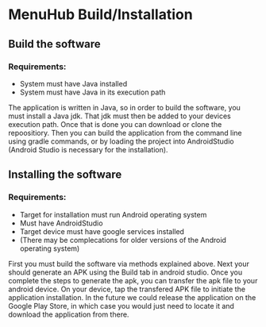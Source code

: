 # MenuHub Build/Installation 

## Build the software

### Requirements:
- System must have Java installed
- System must have Java in its execution path

The application is written in Java, so in order to build the software, you must install a Java jdk. That jdk must then be added to your devices execution path. Once that is done you can download or clone the repoositiory. Then you can build the application from the command line using gradle commands, or by loading the project into AndroidStudio (Android Studio is necessary for the installation). 

## Installing the software

### Requirements:
- Target for installation must run Android operating system
- Must have AndroidStudio
- Target device must have google services installed
- (There may be complecations for older versions of the Android operating system)


First you must build the software via methods explained above. Next your should generate an APK using the Build tab in android studio. Once you complete the steps to generate the apk, you can transfer the apk file to your android device. On your device, tap the transfered APK file to initiate the application installation. In the future we could release the application on the Google Play Store, in which case you would just need to locate it and download the application from there.

